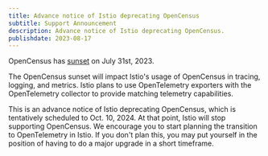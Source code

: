 ```yaml
---
title: Advance notice of Istio deprecating OpenCensus
subtitle: Support Announcement
description: Advance notice of Istio deprecating OpenCensus.
publishdate: 2023-08-17
---
```


OpenCensus has [sunset](https://opentelemetry.io/blog/2023/sunsetting-opencensus) on July 31st, 2023.

The OpenCensus sunset will impact Istio's usage of OpenCensus in tracing, logging, and metrics. Istio
plans to use OpenTelemetry exporters with the OpenTelemetry collector to provide matching telemetry capabilities.

This is an advance notice of Istio deprecating OpenCensus, which is tentatively scheduled to Oct. 10, 2024.
At that point, Istio will stop supporting OpenCensus. We encourage you to start planning the transition to
OpenTelemetry in Istio. If you don't plan this, you may put yourself in the position of having to do a major upgrade in a short timeframe.
